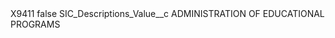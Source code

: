 <?xml version="1.0" encoding="UTF-8"?>
<CustomMetadata xmlns="http://soap.sforce.com/2006/04/metadata" xmlns:xsi="http://www.w3.org/2001/XMLSchema-instance" xmlns:xsd="http://www.w3.org/2001/XMLSchema">
    <label>X9411</label>
    <protected>false</protected>
    <values>
        <field>SIC_Descriptions_Value__c</field>
        <value xsi:type="xsd:string">ADMINISTRATION OF EDUCATIONAL PROGRAMS</value>
    </values>
</CustomMetadata>
